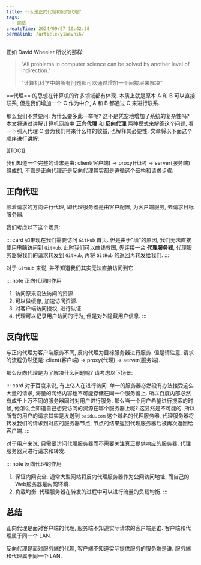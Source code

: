 ```yaml
---
title: 什么是正向代理和反向代理?
tags:
  - 网络
createTime: 2024/09/27 10:42:38
permalink: /article/y1aevni6/
---
```

正如 David Wheeler 所说的那样:
> "All problems in computer science can be solved by another level of indirection."
>
> "计算机科学中的所有问题都可以通过增加一个间接层来解决"

==代理== 的思想在计算机的许多领域都有体现. 本质上就是原本 A 和 B 可以直接联系, 但是我们增加一个 C 作为中介, A 和 B 都通过 C 来进行联系.

<!-- more -->

那么我们不禁要问: 为什么要多此一举呢? 这不是凭空地增加了系统的复杂性吗? 本文将通过讲解计算机网络中 **正向代理** 和 **反向代理** 两种模式来解答这个问题, 看一下引入代理 C 会为我们带来什么样的收益, 也解释其必要性. 文章将以下面这个顺序进行讲解:

[[TOC]]

我们知道一个完整的请求是由: client(客户端) -> proxy(代理) -> server(服务端) 组成的, 不管是正向代理还是反向代理其实都是遵循这个结构和请求步骤.

## 正向代理
顺着请求的方向进行代理, 即代理服务器是由客户配置, 为客户端服务, 去请求目标服务器.

我们考虑以下这个场景:

::: card
如果现在我们需要访问 `GitHub` 首页. 但是由于"墙"的原因, 我们无法直接使用电脑访问到 `GitHub`. 此时我们可以曲线救国, 先连接一台 **代理服务器**, 代理服务器将我们的请求转发到 `GitHub`, 再将 `GitHub` 的返回再转发给我们.
:::

对于 `GitHub` 来说, 并不知道我们其实无法直接访问到它.

::: note 正向代理的作用
1. 访问原来没法访问的资源.
2. 可以做缓存, 加速访问资源.
3. 对客户端访问授权, 进行认证.
4. 代理可以记录用户访问的行为, 但是对外隐藏用户信息.
:::

## 反向代理
与正向代理为客户端服务不同, 反向代理为目标服务器进行服务. 但是请注意, 请求的流程仍然还是: client(客户端) -> proxy(代理) -> server(服务端).

那么反向代理是为了解决什么问题呢? 请考虑以下场景:

::: card
对于百度来说, 有上亿人在进行访问. 单一的服务器必然没有办法接受这么大量的请求, 海量的网络内容也不可能存储在同一个服务器上. 所以百度内部必然有成千上万不同的服务器同时对用户进行服务. 那么当一个用户希望进行搜索的时候, 他怎么会知道自己想要访问的资源在哪个服务器上呢? 这显然是不可能的. 所以所有的用户的请求其实是发送到 `baidu.com` 这个域名的代理服务器, 代理服务器将转发我们的请求到对应的服务器节点, 节点的结果返回代理服务器后被再次返回给客户端.
:::

对于用户来说, 只需要访问代理服务器而不需要关注真正提供响应的服务器, 代理服务器只进行请求和转发.

::: note 反向代理的作用
1. 保证内网安全. 通常大型网站将反向代理服务器作为公网访问地址, 而自己的Web服务器是内网环境.
2. 负载均衡. 代理服务器在转发的过程中可以进行流量的负载均衡.
:::

## 总结
正向代理是面对客户端的代理, 服务端不知道实际请求的客户端是谁. 客户端和代理属于同一个 LAN.

反向代理是面对服务端的代理, 客户端不知道实际提供服务的服务端是谁. 服务端和代理属于同一个 LAN.
